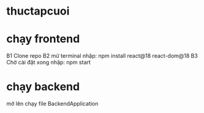 # thuctapcuoi

# chạy frontend
B1 Clone repo 
B2 mử terminal nhập: npm install react@18 react-dom@18
B3 Chờ cài đặt xong nhập: npm start


# chạy backend 
mở lên chạy file BackendApplication